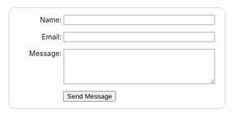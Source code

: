 

<html >
<head>
    <title></title>
    <style type="text/css">
        form
        {
            margin: 0 auto;
            width: 400px;
            padding: 1em;
            border: 1px solid #CCC;
            border-radius: 1em;
        }
        form div + div
        {
            margin-top: 1em;
        }
        label
        {
            display: inline-block;
            width: 90px;
            text-align: right;
        }
        input, textarea
        {
            font: 1em sans-serif;
            width: 300px;
            box-sizing: border-box;
            border: 1px solid #999;
        }
        input:focus, textbox: focus
        {
            border-color: #000;
        }
        textarea
        {
            vertical-align: top;
            height: 5em;
            resize: vertical;
        }
        button
        {
            margin-left: 7em;
        }
        .button
        {
            padding-left: 90px;
        }
    </style>
</head>
<body>
    <form action="Form1.htm" method="post">
    <div>
        <label id="lblName">
            Name:
        </label>
        <input type="text" id="txtName" />
    </div>
    <div>
        <label id="lblEmail">
            Email:</label>
        <input type="text" id="txtEmail" />
    </div>
    <div>
        <label id="lblMessage">
            Message:</label>
        <textarea id="txtMessage" rows="3" cols="3"></textarea>
    </div>
    <div>
        <button type="submit">
            Send Message</button>
    </div>
    </form>
</body>
</html>
